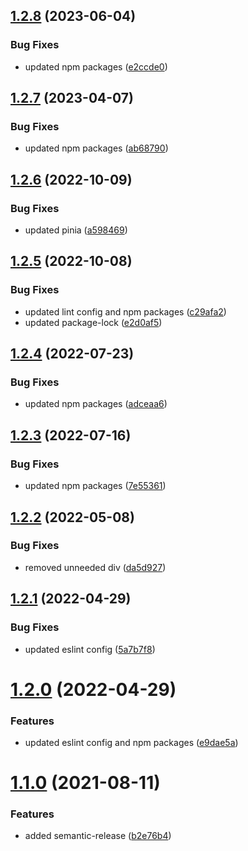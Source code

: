 ## [1.2.8](https://github.com/kouts/vue3-starter-template/compare/v1.2.7...v1.2.8) (2023-06-04)


### Bug Fixes

* updated npm packages ([e2ccde0](https://github.com/kouts/vue3-starter-template/commit/e2ccde0240c6b5a6cc995785ee115cdedaaeb4ae))

## [1.2.7](https://github.com/kouts/vue3-starter-template/compare/v1.2.6...v1.2.7) (2023-04-07)


### Bug Fixes

* updated npm packages ([ab68790](https://github.com/kouts/vue3-starter-template/commit/ab6879035c63568bf45ca264e0138f2ff3bab6c2))

## [1.2.6](https://github.com/kouts/vue3-starter-template/compare/v1.2.5...v1.2.6) (2022-10-09)


### Bug Fixes

* updated pinia ([a598469](https://github.com/kouts/vue3-starter-template/commit/a598469b7c122121937332bdc80e65c3803750cd))

## [1.2.5](https://github.com/kouts/vue3-starter-template/compare/v1.2.4...v1.2.5) (2022-10-08)


### Bug Fixes

* updated lint config and npm packages ([c29afa2](https://github.com/kouts/vue3-starter-template/commit/c29afa28946f9d36a2416a356f5eb88efbc850c7))
* updated package-lock ([e2d0af5](https://github.com/kouts/vue3-starter-template/commit/e2d0af5a6988d039f280c32aac02883029a9e2ac))

## [1.2.4](https://github.com/kouts/vue3-starter-template/compare/v1.2.3...v1.2.4) (2022-07-23)


### Bug Fixes

* updated npm packages ([adceaa6](https://github.com/kouts/vue3-starter-template/commit/adceaa6511c4666ae6ba9a86837092d3b76e15aa))

## [1.2.3](https://github.com/kouts/vue3-starter-template/compare/v1.2.2...v1.2.3) (2022-07-16)


### Bug Fixes

* updated npm packages ([7e55361](https://github.com/kouts/vue3-starter-template/commit/7e5536160fb3f56a3c8df396d3a3463fd93b65f7))

## [1.2.2](https://github.com/kouts/vue3-starter-template/compare/v1.2.1...v1.2.2) (2022-05-08)


### Bug Fixes

* removed unneeded div ([da5d927](https://github.com/kouts/vue3-starter-template/commit/da5d9276b875a37c262a79d3cbadb70684d8a2cd))

## [1.2.1](https://github.com/kouts/vue3-starter-template/compare/v1.2.0...v1.2.1) (2022-04-29)


### Bug Fixes

* updated eslint config ([5a7b7f8](https://github.com/kouts/vue3-starter-template/commit/5a7b7f8aba058de23abf43f582cbe666ef47b904))

# [1.2.0](https://github.com/kouts/vue3-starter-template/compare/v1.1.0...v1.2.0) (2022-04-29)


### Features

* updated eslint config and npm packages ([e9dae5a](https://github.com/kouts/vue3-starter-template/commit/e9dae5a77b37cca7ff09bc0100a349ea5756ffb5))

# [1.1.0](https://github.com/kouts/vue3-starter-template/compare/v1.0.0...v1.1.0) (2021-08-11)


### Features

* added semantic-release ([b2e76b4](https://github.com/kouts/vue3-starter-template/commit/b2e76b4f035622a52cc08b511d78df8f3406441c))
